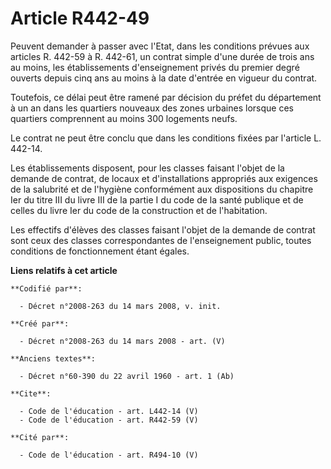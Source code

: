 # Article R442-49

Peuvent demander à passer avec l'Etat, dans les conditions prévues aux articles R. 442-59 à R. 442-61, un contrat simple
d'une durée de trois ans au moins, les établissements d'enseignement privés du premier degré ouverts depuis cinq ans au moins
à la date d'entrée en vigueur du contrat. 

Toutefois, ce délai peut être ramené par décision du préfet du département à un an dans les quartiers nouveaux des zones
urbaines lorsque ces quartiers comprennent au moins 300 logements neufs. 

Le contrat ne peut être conclu que dans les conditions fixées par l'article L. 442-14.

Les établissements disposent, pour les classes faisant l'objet de la demande de contrat, de locaux et d'installations
appropriés aux exigences de la salubrité et de l'hygiène conformément aux dispositions du chapitre Ier du titre III du livre
III de la partie I du code de la santé publique et de celles du livre Ier du code de la construction et de l'habitation. 

Les effectifs d'élèves des classes faisant l'objet de la demande de contrat sont ceux des classes correspondantes de
l'enseignement public, toutes conditions de fonctionnement étant égales.

**Liens relatifs à cet article**

	**Codifié par**:

	  - Décret n°2008-263 du 14 mars 2008, v. init.

	**Créé par**:

	  - Décret n°2008-263 du 14 mars 2008 - art. (V)

	**Anciens textes**:

	  - Décret n°60-390 du 22 avril 1960 - art. 1 (Ab)

	**Cite**:

	  - Code de l'éducation - art. L442-14 (V)
	  - Code de l'éducation - art. R442-59 (V)

	**Cité par**:

	  - Code de l'éducation - art. R494-10 (V)
